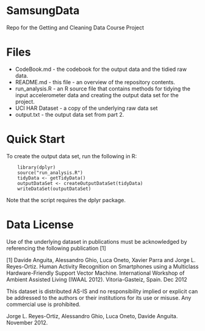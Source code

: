 # SamsungData
Repo for the Getting and Cleaning Data Course Project

# Files
- CodeBook.md - the codebook for the output data and the tidied raw data.
- README.md - this file - an overview of the repository contents.
- run_analysis.R - an R source file that contains methods for tidying the input accelerometer data and creating the output data set for the project.
- UCI HAR Dataset - a copy of the underlying raw data set
- output.txt - the output data set from part 2.

# Quick Start
To create the output data set, run the following in R:
```
    library(dplyr)
    source("run_analysis.R")
    tidyData <- getTidyData()
    outputDataSet <- createOutputDataSet(tidyData)
    writeDataSet(outputDataSet)
```
Note that the script requires the dplyr package.

# Data License
Use of the underlying dataset in publications must be acknowledged by referencing the following publication [1]


[1] Davide Anguita, Alessandro Ghio, Luca Oneto, Xavier Parra and Jorge L. Reyes-Ortiz. Human Activity Recognition on Smartphones using a Multiclass Hardware-Friendly Support Vector Machine. International Workshop of Ambient Assisted Living (IWAAL 2012). Vitoria-Gasteiz, Spain. Dec 2012

This dataset is distributed AS-IS and no responsibility implied or explicit can be addressed to the authors or their institutions for its use or misuse. Any commercial use is prohibited.

Jorge L. Reyes-Ortiz, Alessandro Ghio, Luca Oneto, Davide Anguita. November 2012.
